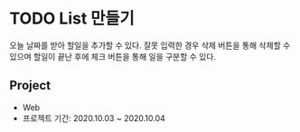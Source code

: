 # TODO List 만들기
오늘 날짜를 받아 할일을 추가할 수 있다. 잘못 입력한 경우 삭제 버튼을 통해 삭제할 수 있으며 할일이 끝난 후에 체크 버튼을 통해 일을 구분할 수 있다.
<br>

## Project
* Web
* 프로젝트 기간: 2020.10.03 ~ 2020.10.04
<br>






